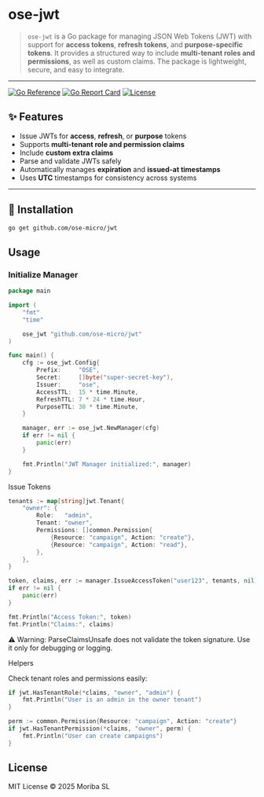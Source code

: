 # ose-jwt

> `ose-jwt` is a Go package for managing JSON Web Tokens (JWT) with support for **access tokens**, **refresh tokens**, and
**purpose-specific tokens**. It provides a structured way to include **multi-tenant roles and permissions**, as well as
custom claims. The package is lightweight, secure, and easy to integrate.

---

[![Go Reference](https://pkg.go.dev/badge/github.com/ose-micro/jwt.svg)](https://pkg.go.dev/github.com/ose-micro/jwt)
[![Go Report Card](https://goreportcard.com/badge/github.com/ose-micro/jwt)](https://goreportcard.com/report/github.com/ose-micro/jwt)
[![License](https://img.shields.io/github/license/ose-micro/jwt)](LICENSE)

## ✨ Features

- Issue JWTs for **access**, **refresh**, or **purpose** tokens
- Supports **multi-tenant role and permission claims**
- Include **custom extra claims**
- Parse and validate JWTs safely
- Automatically manages **expiration** and **issued-at timestamps**
- Uses **UTC** timestamps for consistency across systems

---

## 🚀 Installation

```bash
go get github.com/ose-micro/jwt
```

## Usage

### Initialize Manager

```go
package main

import (
	"fmt"
	"time"

	ose_jwt "github.com/ose-micro/jwt"
)

func main() {
	cfg := ose_jwt.Config{
		Prefix:     "OSE",
		Secret:     []byte("super-secret-key"),
		Issuer:     "ose",
		AccessTTL:  15 * time.Minute,
		RefreshTTL: 7 * 24 * time.Hour,
		PurposeTTL: 30 * time.Minute,
	}

	manager, err := ose_jwt.NewManager(cfg)
	if err != nil {
		panic(err)
	}

	fmt.Println("JWT Manager initialized:", manager)
}

```

Issue Tokens

```go
tenants := map[string]jwt.Tenant{
    "owner": {
        Role:   "admin",
        Tenant: "owner",
        Permissions: []common.Permission{
            {Resource: "campaign", Action: "create"},
            {Resource: "campaign", Action: "read"},
        },
    },
}

token, claims, err := manager.IssueAccessToken("user123", tenants, nil)
if err != nil {
    panic(err)
}

fmt.Println("Access Token:", token)
fmt.Println("Claims:", claims)
```

⚠ Warning: ParseClaimsUnsafe does not validate the token signature. Use it only for debugging or logging.

Helpers

Check tenant roles and permissions easily:
```go
if jwt.HasTenantRole(*claims, "owner", "admin") {
    fmt.Println("User is an admin in the owner tenant")
}

perm := common.Permission{Resource: "campaign", Action: "create"}
if jwt.HasTenantPermission(*claims, "owner", perm) {
    fmt.Println("User can create campaigns")
}
```
## License

MIT License © 2025 Moriba SL